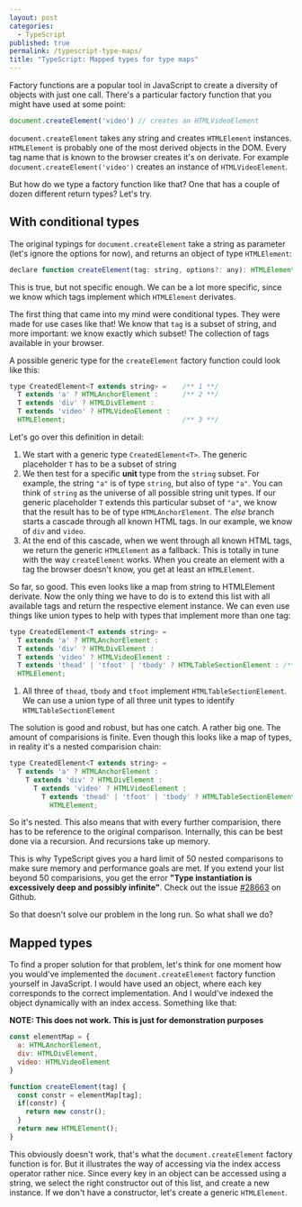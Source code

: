 ```yaml
---
layout: post
categories:
  - TypeScript
published: true
permalink: /typescript-type-maps/
title: "TypeScript: Mapped types for type maps"
---
```


Factory functions are a popular tool in JavaScript to create a diversity of objects with just one call.
There's a particular factory function that you might have used at some point:

```javascript
document.createElement('video') // creates an HTMLVideoElement
```

`document.createElement` takes any string and creates `HTMLElement` instances. `HTMLElement` is probably one
of the most derived objects in the DOM. Every tag name that is known to the browser creates it's on
derivate. For example `document.createElement('video')` creates an instance of `HTMLVideoElement`.

But how do we type a factory function like that? One that has a couple of dozen different return types? Let's try.

## With conditional types

The original typings for `document.createElement` take a string as parameter (let's ignore the options for now),
and returns an object of type `HTMLElement`:

```javascript
declare function createElement(tag: string, options?: any): HTMLElement
```

This is true, but not specific enough. We can be a lot more specific, since we know which tags implement which
`HTMLElement` derivates.

The first thing that came into my mind were conditional types. They were made for use cases like that! 
We know that `tag` is a subset of string, and more important: we know exactly which subset! The collection of 
tags available in your browser.

A possible generic type for the `createElement` factory function could look like this:

```javascript
type CreatedElement<T extends string> =    /** 1 **/
  T extends 'a' ? HTMLAnchorElement :      /** 2 **/
  T extends 'div' ? HTMLDivElement :
  T extends 'video' ? HTMLVideoElement :
  HTMLElement;                             /** 3 **/
```

Let's go over this definition in detail:

1. We start with a generic type `CreatedElement<T>`. The generic placeholder `T` has to be a subset of string
2. We then test for a specific **unit** type from the `string` subset. For example, the string `"a"` is of type `string`,
   but also of type `"a"`. You can think of `string` as the universe of all possible string unit types. If our generic
   placeholder `T` extends this particular subset of `"a"`, we know that the result has to be of type `HTMLAnchorElement`.
   The *else* branch starts a cascade through all known HTML tags. In our example, we know of `div` and `video`.
3. At the end of this cascade, when we went through all known HTML tags, we return the generic `HTMLElement` as a fallback.
   This is totally in tune with the way `createElement` works. When you create an element with a tag the browser doesn't know,
   you get at least an `HTMLElement`.

So far, so good. This even looks like a map from string to HTMLElement derivate. Now the only thing we have to do is 
to extend this list with all available tags and return the respective element instance. We can even use things like union types to 
help with types that implement more than one tag:

```javascript
type CreatedElement<T extends string> = 
  T extends 'a' ? HTMLAnchorElement :  
  T extends 'div' ? HTMLDivElement :
  T extends 'video' ? HTMLVideoElement :
  T extends 'thead' | 'tfoot' | 'tbody' ? HTMLTableSectionElement : /** 1 **/
  HTMLElement; 
```

1. All three of `thead`, `tbody` and `tfoot` implement `HTMLTableSectionElement`. We can use a union type of all three unit types
   to identify `HTMLTableSectionElement`

The solution is good and robust, but has one catch. A rather big one. The amount of comparisions is finite. Even though this looks like
a map of types, in reality it's a nested comparision chain:

```javascript
type CreatedElement<T extends string> = 
  T extends 'a' ? HTMLAnchorElement :  
    T extends 'div' ? HTMLDivElement :
      T extends 'video' ? HTMLVideoElement :
        T extends 'thead' | 'tfoot' | 'tbody' ? HTMLTableSectionElement :
          HTMLElement; 
```

So it's nested. This also means that with every further comparision, there has to be reference to the original 
comparison. Internally, this can be best done via a recursion. And recursions take up memory. 

This is why TypeScript gives you a hard limit of 50 nested comparisons to make sure memory and performance
goals are met. If you extend your list beyond 50 comparisions, you get the error 
**"Type instantiation is excessively deep and possibly infinite"**. Check out the issue [#28663](https://github.com/microsoft/TypeScript/issues/28663) on
Github.

So that doesn't solve our problem in the long run. So what shall we do?

## Mapped types

To find a proper solution for that problem, let's think for one moment how you would've implemented the
`document.createElement` factory function yourself in JavaScript.
I would have used an object, where each key corresponds to the correct implementation.
And I would've indexed the object dynamically with an index access. Something like that:

**NOTE: This does not work. This is just for demonstration purposes**

```javascript
const elementMap = {
  a: HTMLAnchorElement,
  div: HTMLDivElement,
  video: HTMLVideoElement
}

function createElement(tag) {
  const constr = elementMap[tag];
  if(constr) {
    return new constr();
  }
  return new HTMLElement();
}
```

This obviously doesn't work, that's what the `document.createElement` factory function is for. But it illustrates
the way of accessing via the index access operator rather nice. Since every key in an object can be accessed using a
string, we select the right constructor out of this list, and create a new instance. If we don't have a constructor,
let's create a generic `HTMLElement`.
